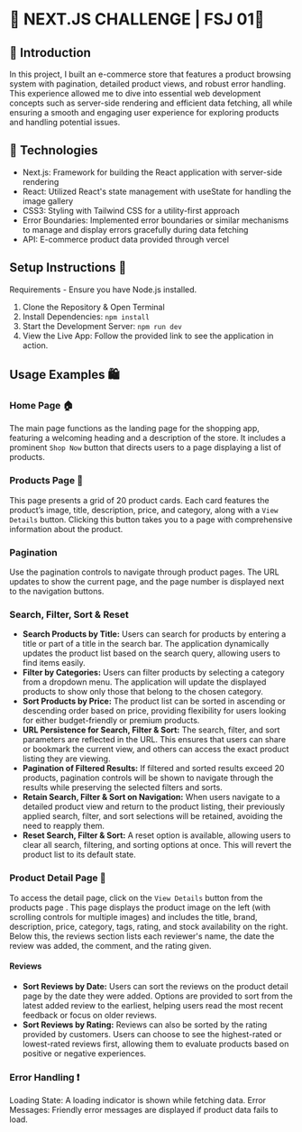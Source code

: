 # 🏪 NEXT.JS CHALLENGE | FSJ 01👔

## 🛒 Introduction
In this project, I built an e-commerce store that features a product browsing system with pagination, detailed product views, and robust error handling. This experience allowed me to dive into essential web development concepts such as server-side rendering and efficient data fetching, all while ensuring a smooth and engaging user experience for exploring products and handling potential issues.

## 🤖 Technologies
- Next.js: Framework for building the React application with server-side rendering
- React: Utilized React's state management with useState for handling the image gallery
- CSS3: Styling with Tailwind CSS for a utility-first approach
- Error Boundaries: Implemented error boundaries or similar mechanisms to manage and display errors gracefully during data fetching
- API: E-commerce product data provided through vercel

## Setup Instructions 🚀
Requirements - Ensure you have Node.js installed.

1. Clone the Repository & Open Terminal
2. Install Dependencies: `npm install`
3. Start the Development Server: `npm run dev`
4. View the Live App: Follow the provided link to see the application in action.

## Usage Examples 🛍️
### Home Page 🏠
The main page functions as the landing page for the shopping app, featuring a welcoming heading and a description of the store. It includes a prominent `Shop Now` button that directs users to a page displaying a list of products.

### Products Page 🛒
This page presents a grid of 20 product cards. Each card features the product’s image, title, description, price, and category, along with a `View Details` button. Clicking this button takes you to a page with comprehensive information about the product.

### Pagination
Use the pagination controls to navigate through product pages. The URL updates to show the current page, and the page number is displayed next to the navigation buttons.

### Search, Filter, Sort & Reset
- **Search Products by Title:** Users can search for products by entering a title or part of a title in the search bar. The application dynamically updates the product list based on the search query, allowing users to find items easily.
- **Filter by Categories:** Users can filter products by selecting a category from a dropdown menu. The application will update the displayed products to show only those that belong to the chosen category.
- **Sort Products by Price:** The product list can be sorted in ascending or descending order based on price, providing flexibility for users looking for either budget-friendly or premium products.
- **URL Persistence for Search, Filter & Sort:** The search, filter, and sort parameters are reflected in the URL. This ensures that users can share or bookmark the current view, and others can access the exact product listing they are viewing.
- **Pagination of Filtered Results:** If filtered and sorted results exceed 20 products, pagination controls will be shown to navigate through the results while preserving the selected filters and sorts.
- **Retain Search, Filter & Sort on Navigation:** When users navigate to a detailed product view and return to the product listing, their previously applied search, filter, and sort selections will be retained, avoiding the need to reapply them.
- **Reset Search, Filter & Sort:** A reset option is available, allowing users to clear all search, filtering, and sorting options at once. This will revert the product list to its default state.

### Product Detail Page 📃
To access the detail page, click on the `View Details` button from the products page . This page displays the product image on the left (with scrolling controls for multiple images) and includes the title, brand, description, price, category, tags, rating, and stock availability on the right. Below this, the reviews section lists each reviewer's name, the date the review was added, the comment, and the rating given.

#### Reviews
- **Sort Reviews by Date:** Users can sort the reviews on the product detail page by the date they were added. Options are provided to sort from the latest added review to the earliest, helping users read the most recent feedback or focus on older reviews.
- **Sort Reviews by Rating:** Reviews can also be sorted by the rating provided by customers. Users can choose to see the highest-rated or lowest-rated reviews first, allowing them to evaluate products based on positive or negative experiences.

### Error Handling ❗
Loading State: A loading indicator is shown while fetching data.
Error Messages: Friendly error messages are displayed if product data fails to load.